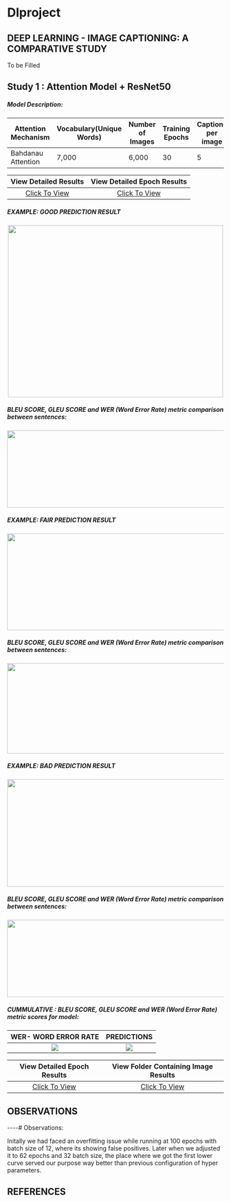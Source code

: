 # Dlproject


## DEEP LEARNING - IMAGE CAPTIONING: A COMPARATIVE STUDY
To be Filled 

## Study 1 : Attention Model + ResNet50  
##### Model Description:

| Attention Mechanism | Vocabulary(Unique Words) |Number of Images|Training Epochs|Captions per image|Total Datapoints|Training Batch Size|
|-------------------- | -------------------------|----------------|---------------|------------------|----------------|-------------------|        
|  Bahdanau Attention | 7,000                    | 6,000          | 30            |5                 |      30,000    | 64                |

View Detailed Results     |  View Detailed Epoch Results
:-------------------------:|:-------------------------:
[Click To View](https://github.com/HemanthTejaY/Image-Captioning-A-Comparative-Study/blob/main/Attention%2BResNet%20Results/attentionResNetResults.pdf)  |  [Click To View]()


##### EXAMPLE: GOOD PREDICTION RESULT
 <p align="center">
  <img height="400" width="500" src="https://github.com/HemanthTejaY/Image-Captioning-A-Comparative-Study/blob/main/Attention%2BResNet%20Results/good/good2.png">
</p>

##### BLEU SCORE, GLEU SCORE and WER (Word Error Rate) metric comparison between sentences:
 <p align="center">
  <img width="1040" height="180" src="https://github.com/HemanthTejaY/Image-Captioning-A-Comparative-Study/blob/main/Attention%2BResNet%20Results/good/print-goodres.png">
</p>

##### EXAMPLE: FAIR PREDICTION RESULT
 <p align="center">
  <img height="225" width="630" src="https://github.com/HemanthTejaY/Image-Captioning-A-Comparative-Study/blob/main/Attention%2BResNet%20Results/fair/fair2.png">
</p>

##### BLEU SCORE, GLEU SCORE and WER (Word Error Rate) metric comparison between sentences:
 <p align="center">
  <img width="950" height="210" src="https://github.com/HemanthTejaY/Image-Captioning-A-Comparative-Study/blob/main/Attention%2BResNet%20Results/fair/fair3-final.png">
</p>

##### EXAMPLE: BAD PREDICTION RESULT
 <p align="center">
  <img height="250" width="700" src="https://github.com/HemanthTejaY/Image-Captioning-A-Comparative-Study/blob/main/Attention%2BResNet%20Results/bad/bad1.png">
</p>

##### BLEU SCORE, GLEU SCORE and WER (Word Error Rate) metric comparison between sentences:
 <p align="center">
  <img width="900" height="180" src="https://github.com/HemanthTejaY/Image-Captioning-A-Comparative-Study/blob/main/Attention%2BResNet%20Results/bad/badRes-final.png">
</p>

##### CUMMULATIVE : BLEU SCORE, GLEU SCORE and WER (Word Error Rate) metric scores for model:

WER- WORD ERROR RATE       |  PREDICTIONS
:-------------------------:|:-------------------------:
![](https://github.com/HemanthTejaY/Image-Captioning-A-Comparative-Study/blob/main/Images/final2.png)  |  ![](https://github.com/HemanthTejaY/Image-Captioning-A-Comparative-Study/blob/main/Images/predictions2.png)

View Detailed Epoch Results     |  View Folder Containing Image Results
:-------------------------:|:-------------------------:
[Click To View](https://github.com/HemanthTejaY/Image-Captioning-A-Comparative-Study/blob/main/Attention%20Results/attention-model2/epochs/attention-model-3.pdf)  |  [Click To View](https://github.com/HemanthTejaY/Image-Captioning-A-Comparative-Study/tree/main/Attention%20Results/attention-model2)


## OBSERVATIONS
----# Observations:

Initally we had faced an overfitting issue while running at 100 epochs with batch size of 12, where its showing false positives. Later when we adjusted it to 62 epochs and 32 batch size, the place where we got the first lower curve served our purpose way better than previous configuration of hyper parameters. 




## REFERENCES


